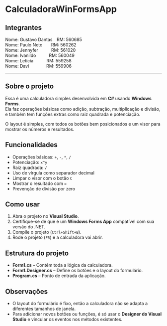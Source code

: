 # CalculadoraWinFormsApp

## Integrantes
Nome: Gustavo Dantas RM: 560685  
Nome: Paulo Neto  RM: 560262  
Nome: Jennyfer   RM: 561020  
Nome: Ivanildo   RM: 560049  
Nome: Leticia   RM: 559258  
Nome: Davi    RM: 559906  

---

## Sobre o projeto
Essa é uma calculadora simples desenvolvida em **C#** usando **Windows Forms**.  
Ela faz operações básicas como adição, subtração, multiplicação e divisão, e também tem funções extras como raiz quadrada e potenciação.  

O layout é simples, com todos os botões bem posicionados e um visor para mostrar os números e resultados.

## Funcionalidades
- Operações básicas: `+`, `-`, `*`, `/`  
- Potenciação: `x^y`  
- Raiz quadrada: `√`  
- Uso de vírgula como separador decimal  
- Limpar o visor com o botão `C`  
- Mostrar o resultado com `=`  
- Prevenção de divisão por zero  

## Como usar
1. Abra o projeto no **Visual Studio**.  
2. Certifique-se de que é um **Windows Forms App** compatível com sua versão do .NET.  
3. Compile o projeto (`Ctrl+Shift+B`).  
4. Rode o projeto (`F5`) e a calculadora vai abrir.  

## Estrutura do projeto
- **Form1.cs** – Contém toda a lógica da calculadora.  
- **Form1.Designer.cs** – Define os botões e o layout do formulário.  
- **Program.cs** – Ponto de entrada da aplicação.  

## Observações
- O layout do formulário é fixo, então a calculadora não se adapta a diferentes tamanhos de janela.  
- Para adicionar novos botões ou funções, é só usar o **Designer do Visual Studio** e vincular os eventos nos métodos existentes.
